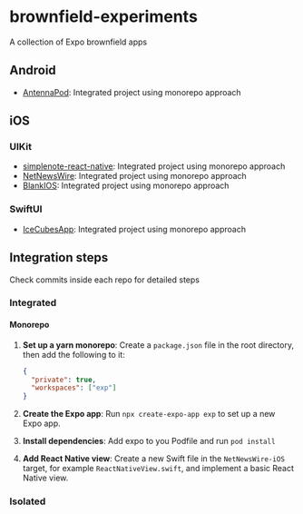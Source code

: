 # brownfield-experiments

A collection of Expo brownfield apps

## Android

- [AntennaPod](https://github.com/gabrieldonadel/AntennaPod): Integrated project using monorepo approach

## iOS

### UIKit

- [simplenote-react-native](https://github.com/gabrieldonadel/simplenote-react-native): Integrated project using monorepo approach
- [NetNewsWire](https://github.com/gabrieldonadel/NetNewsWire): Integrated project using monorepo approach
- [BlankIOS](https://github.com/gabrieldonadel/BlankIOS): Integrated project using monorepo approach

### SwiftUI

- [IceCubesApp](https://github.com/gabrieldonadel/IceCubesApp): Integrated project using monorepo approach

## Integration steps

Check commits inside each repo for detailed steps

### Integrated

#### Monorepo

1. **Set up a yarn monorepo**: Create a `package.json` file in the root directory, then add the following to it:

   ```json
   {
     "private": true,
     "workspaces": ["exp"]
   }
   ```

2. **Create the Expo app**: Run `npx create-expo-app exp` to set up a new Expo app.

3. **Install dependencies**: Add expo to you Podfile and run `pod install`

4. **Add React Native view**: Create a new Swift file in the `NetNewsWire-iOS` target, for example `ReactNativeView.swift`, and implement a basic React Native view.

### Isolated
